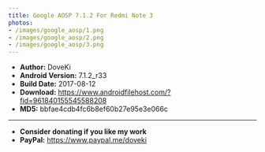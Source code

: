 ```yaml
---
title: Google AOSP 7.1.2 For Redmi Note 3
photos:
- /images/google_aosp/1.png
- /images/google_aosp/2.png
- /images/google_aosp/3.png
---
```


<!-- more -->

- <b>Author:</b> DoveKi
- <b>Android Version:</b> 7.1.2_r33
- <b>Build Date:</b> 2017-08-12
- <b>Download:</b> <https://www.androidfilehost.com/?fid=961840155545588208>
- <b>MD5:</b> bbfae4cdb4fc6b8ef60b27e95e3e066c

----------------------------------------------------------
- <b>Consider donating if you like my work</b>
- <b>PayPal:</b> <https://www.paypal.me/doveki>
